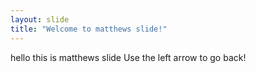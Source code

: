 ```yaml
---
layout: slide
title: "Welcome to matthews slide!"
---
```

hello this is matthews slide
Use the left arrow to go back!
